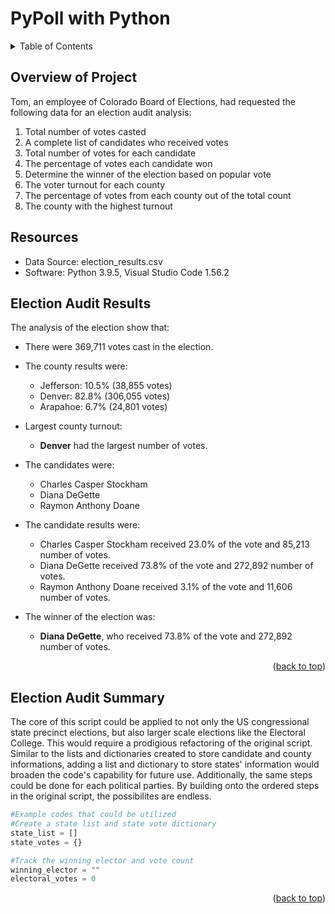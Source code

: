 # PyPoll with Python

<details>
  <summary>Table of Contents</summary>
  <ol>
    <li>
      <a href="#overview-of-project">Overview of Project</a>
    </li>
    <li>
      <a href="#resources">Resources</a>
    </li>
    <li>
       <a href="#election-audit-results">Election Audit Results</a>
    </li>
    <li>
       <a href="#election-audit-summary">Election Audit Summary</a>
    </li>
  </ol>
</details>

## Overview of Project
Tom, an employee of Colorado Board of Elections, had requested the following data for an election audit analysis:
1. Total number of votes casted
2. A complete list of candidates who received votes
3. Total number of votes for each candidate
4. The percentage of votes each candidate won
5. Determine the winner  of the election based on popular vote
6. The voter turnout for each county
7. The percentage of votes from each county out of the total count
8. The county with the highest turnout


## Resources
- Data Source: election_results.csv
- Software: Python 3.9.5, Visual Studio Code 1.56.2

## Election Audit Results
The analysis of the election show that:
- There were 369,711 votes cast in the election.

- The county results were:
   - Jefferson: 10.5% (38,855 votes)
   - Denver: 82.8% (306,055 votes)
   - Arapahoe: 6.7% (24,801 votes)

- Largest county turnout:
   - **Denver** had the largest number of votes. 

* The candidates were:
   * Charles Casper Stockham
   * Diana DeGette
   * Raymon Anthony Doane
   
* The candidate results were:
   * Charles Casper Stockham received 23.0% of the vote and 85,213 number of votes.
   * Diana DeGette received 73.8% of the vote and 272,892 number of votes.
   * Raymon Anthony Doane received 3.1% of the vote and 11,606 number of votes.

* The winner of the election was: 
   * **Diana DeGette**, who received 73.8% of the vote and 272,892 number of votes.

<p align="right">(<a href="#top">back to top</a>)</p>


## Election Audit Summary
The core of this script could be applied to not only the US congressional state precinct elections, but also larger scale elections like the Electoral College.  This would require a prodigious refactoring of the original script.  Similar to the lists and dictionaries created to store candidate and county informations, adding a list and dictionary to store states' information would broaden the code's capability for future use.  Additionally, the same steps could be done for each political parties.  By building onto the ordered steps in the original script, the possibilites are endless.

```Python
#Example codes that could be utilized
#Create a state list and state vote dictionary
state_list = []
state_votes = {}

#Track the winning elector and vote count
winning_elector = ""
electoral_votes = 0
```
<p align="right">(<a href="#top">back to top</a>)</p>
